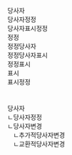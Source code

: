 당사자  
당사자정정  
당사자표시정정  
정정  
정정당사자  
정정당사자표시  
정정표시  
표시  
표시정정  

#
당사자  
ㄴ당사자정정  
ㄴ당사자변경  
ㅤㄴ추가적당사자변경  
ㅤㄴ교환적당사자변경  
